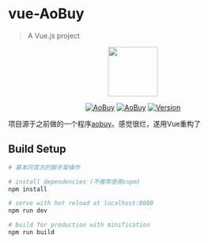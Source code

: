 # vue-AoBuy

> A Vue.js project
 <p align="center"><a href="https://vuejs.org" target="_blank"><img width="100"src="http://vue.pmumu.com/github/Aobuy.png"></a></p>
 <p align="center">
 <a href="https://github.com/mumup"><img src=" https://travis-ci.org/mumup/vue2-aoBuy.svg?branch=master" alt="AoBuy"></a>
 <a href="https://github.com/mumup"><img src="https://img.shields.io/badge/AoBuy-v1.0-orange.svg" alt="AoBuy"></a>
 <a href="https://github.com/mumup"><img src="https://img.shields.io/npm/v/vue.svg" alt="Version"></a>
</p>

项目源于之前做的一个程序[aobuy](http://buy.pmumu.com)。感觉很烂，遂用Vue重构了


## Build Setup

``` bash
# 基本同官方的脚手架操作

# install dependencies (不推荐使用cnpm)
npm install

# serve with hot reload at localhost:8080
npm run dev

# build for production with minification
npm run build
```
